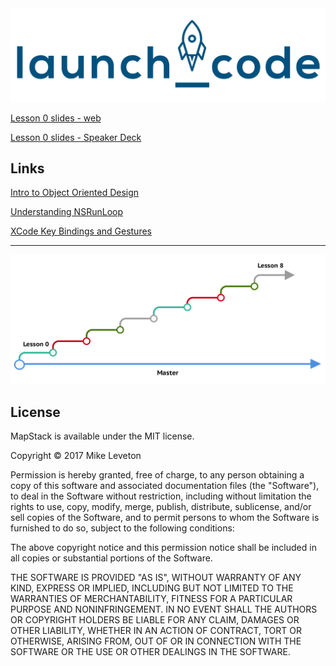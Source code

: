 <img src="https://raw.githubusercontent.com/Leveton/MapStack/master/images/launchCode.png" alt="TSNavigationStripView examples" />

[Lesson 0 slides - web](https://docs.google.com/presentation/d/1msqR3igp0YVu452FryojygsLM5tu4VGqm4XD1yul6u8/pub?start=false&loop=false&delayms=3000)

[Lesson 0 slides - Speaker Deck](https://speakerdeck.com/leveton/mapswift-lesson-0)


## Links

[Intro to Object Oriented Design](https://www.raywenderlich.com/81952/intro-object-oriented-design-swift-part-1)

[Understanding NSRunLoop](http://stackoverflow.com/questions/12091212/understanding-nsrunloop)

[XCode Key Bindings and Gestures](http://nshipster.com/xcode-key-bindings-and-gestures/)


<hr />

<img src="https://raw.githubusercontent.com/Leveton/MapStack/lesson0/images/BranchFlow.png" alt="TSNavigationStripView examples" />


## License

MapStack is available under the MIT license.

Copyright © 2017 Mike Leveton

Permission is hereby granted, free of charge, to any person obtaining a copy of this software and associated documentation files (the "Software"), to deal in the Software without restriction, including without limitation the rights to use, copy, modify, merge, publish, distribute, sublicense, and/or sell copies of the Software, and to permit persons to whom the Software is furnished to do so, subject to the following conditions:

The above copyright notice and this permission notice shall be included in all copies or substantial portions of the Software.

THE SOFTWARE IS PROVIDED "AS IS", WITHOUT WARRANTY OF ANY KIND, EXPRESS OR IMPLIED, INCLUDING BUT NOT LIMITED TO THE WARRANTIES OF MERCHANTABILITY, FITNESS FOR A PARTICULAR PURPOSE AND NONINFRINGEMENT. IN NO EVENT SHALL THE AUTHORS OR COPYRIGHT HOLDERS BE LIABLE FOR ANY CLAIM, DAMAGES OR OTHER LIABILITY, WHETHER IN AN ACTION OF CONTRACT, TORT OR OTHERWISE, ARISING FROM, OUT OF OR IN CONNECTION WITH THE SOFTWARE OR THE USE OR OTHER DEALINGS IN THE SOFTWARE.